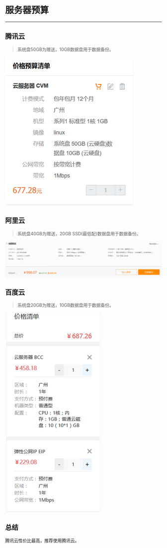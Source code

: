 # 服务器预算
---

<!-- toc -->

## 腾讯云

> 系统盘50GB为赠送，10GB数据盘用于数据备份。

![image](public/images/腾讯云服务器预算.png)

## 阿里云

> 系统盘40GB为赠送，20GB SSD(最低配)数据盘用于数据备份。

![image](public/images/阿里云服务器预算.png)

## 百度云

> 系统盘20GB为赠送，10GB数据盘用于数据备份。

![image](public/images/百度云服务器预算.png)

## 总结

腾讯云性价比最高，推荐使用腾讯云。